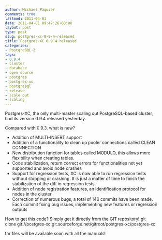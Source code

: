 ```yaml
---
author: Michael Paquier
comments: true
lastmod: 2011-04-01
date: 2011-04-01 09:47:26+00:00
layout: post
type: post
slug: postgres-xc-0-9-4-released
title: Postgres-XC 0.9.4 released
categories:
- PostgreSQL-2
tags:
- 0.9.4
- cluster
- database
- open source
- postgres
- postgres-xc
- postgresql
- release
- scale out
- scaling
---
```


Postgres-XC, the only multi-master scaling out PostgreSQL-based cluster, had its version 0.9.4 released yesterday.

Compared with 0.9.3, what is new?

  * Addition of MULTI-INSERT support
  * Addition of a functionality to clean up pooler connections called CLEAN CONNECTION
  * New distribution function for tables called MODULO, this allows more flexibility when creating tables.
  * Code stabilization, return correct errors for functionalities not yet supported and avoid node crashes
  * Support for regression tests, XC is now able to run regression tests without stopping or crashing. It is just a matter of time to finish the stabilization of the diff in regression tests.
  * Addition of node registration features, an identification protocol for nodes in the cluster
  * Correction of numerous bugs, a total of 140 commits have been made. Each commit fixing bug issues, implementing new features or regression outputs

How to get this code? Simply get it directly from the GIT repository!
    git clone git://postgres-xc.git.sourceforge.net/gitroot/postgres-xc/postgres-xc

tar files will be available soon with all the manuals!
